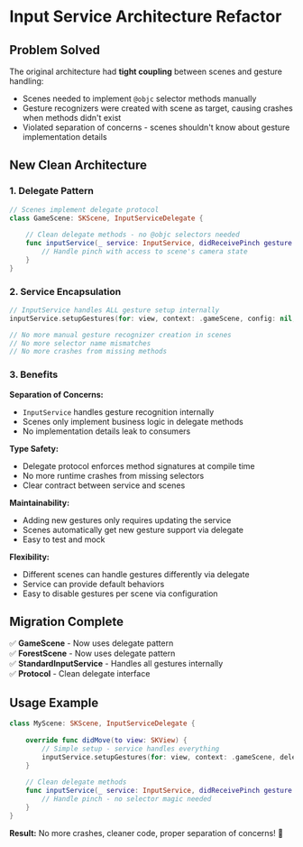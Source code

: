 # Input Service Architecture Refactor

## Problem Solved
The original architecture had **tight coupling** between scenes and gesture handling:
- Scenes needed to implement `@objc` selector methods manually
- Gesture recognizers were created with scene as target, causing crashes when methods didn't exist
- Violated separation of concerns - scenes shouldn't know about gesture implementation details

## New Clean Architecture

### 1. Delegate Pattern
```swift
// Scenes implement delegate protocol
class GameScene: SKScene, InputServiceDelegate {
    
    // Clean delegate methods - no @objc selectors needed
    func inputService(_ service: InputService, didReceivePinch gesture: UIPinchGestureRecognizer) {
        // Handle pinch with access to scene's camera state
    }
}
```

### 2. Service Encapsulation
```swift
// InputService handles ALL gesture setup internally
inputService.setupGestures(for: view, context: .gameScene, config: nil, delegate: self)

// No more manual gesture recognizer creation in scenes
// No more selector name mismatches
// No more crashes from missing methods
```

### 3. Benefits

**Separation of Concerns:**
- `InputService` handles gesture recognition internally
- Scenes only implement business logic in delegate methods
- No implementation details leak to consumers

**Type Safety:**
- Delegate protocol enforces method signatures at compile time
- No more runtime crashes from missing selectors
- Clear contract between service and scenes

**Maintainability:**
- Adding new gestures only requires updating the service
- Scenes automatically get new gesture support via delegate
- Easy to test and mock

**Flexibility:**
- Different scenes can handle gestures differently via delegate
- Service can provide default behaviors
- Easy to disable gestures per scene via configuration

## Migration Complete

✅ **GameScene** - Now uses delegate pattern  
✅ **ForestScene** - Now uses delegate pattern  
✅ **StandardInputService** - Handles all gestures internally  
✅ **Protocol** - Clean delegate interface  

## Usage Example

```swift
class MyScene: SKScene, InputServiceDelegate {
    
    override func didMove(to view: SKView) {
        // Simple setup - service handles everything
        inputService.setupGestures(for: view, context: .gameScene, delegate: self)
    }
    
    // Clean delegate methods
    func inputService(_ service: InputService, didReceivePinch gesture: UIPinchGestureRecognizer) {
        // Handle pinch - no selector magic needed
    }
}
```

**Result:** No more crashes, cleaner code, proper separation of concerns! 🎉
